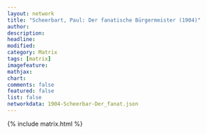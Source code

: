 ```yaml
---
layout: network
title: "Scheerbart, Paul: Der fanatische Bürgermeister (1904)"
author:
description:
headline:
modified:
category: Matrix
tags: [matrix]
imagefeature: 
mathjax: 
chart: 
comments: false
featured: false
list: false
networkdata: 1904-Scheerbar-Der_fanat.json
---
```

{% include matrix.html %}
